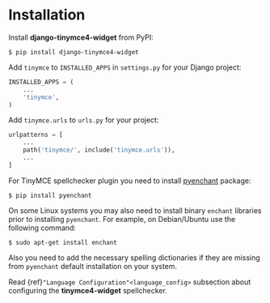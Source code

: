 # Installation

Install **django-tinymce4-widget** from PyPI:

    $ pip install django-tinymce4-widget

Add `tinymce` to `INSTALLED_APPS` in `settings.py` for your Django project:

```python
INSTALLED_APPS = (
    ...
    'tinymce',
)
```

Add `tinymce.urls` to `urls.py` for your project:

```python
urlpatterns = [
    ...
    path('tinymce/', include('tinymce.urls')),
    ...
]
```

For TinyMCE spellchecker plugin you need to install [pyenchant](http://pythonhosted.org/pyenchant/) package:

    $ pip install pyenchant

On some Linux systems you may also need to install binary `enchant` libraries prior to installing `pyenchant`. For example, on Debian/Ubuntu use the following command:

    $ sudo apt-get install enchant

Also you need to add the necessary spelling dictionaries if they are missing from `pyenchant` default installation on your system.

Read {ref}`"Language Configuration"<language_config>` subsection about configuring the **tinymce4-widget** spellchecker.
